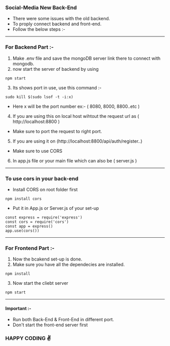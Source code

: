 ### Social-Media New Back-End

* There were some issues with the old backend.
* To proply connect backend and front-end.
* Follow the below steps :-

<hr>

### For Backend Part :-

1. Make .env file and save the mongoDB server link there to connect with mongodb.
2. now start the server of backend by using 
```
npm start
```
3. Its shows port in use, use this command :-
```
sudo kill $(sudo lsof -t -i:x)
``` 
* Here x will be the port number ex:- ( 8080, 8000, 8800..etc ) 

4. If you are using this on local host wihtout the request url as ( http://localhost:8800 )
* Make sure to port the request to right port.

5. If you are using it on (http://localhost:8800/api/auth/register..)
* Make sure to use CORS


6. In app.js file or your main file which can also be ( server.js )

<hr>

### To use cors in your back-end

* Install CORS on root folder first
```
npm install cors
```

* Put it in App.js or Server.js of your set-up

```
const express = require('express')
const cors = require('cors')
const app = express()
app.use(cors())
```
<hr>


### For Frontend Part :-

1. Now the bcakend set-up is done.
2. Make sure you have all the dependecies are installed.
```
npm install
```
3. Now start the cliebt server
```
npm start
```

<hr>

#### Important :-

* Run both Back-End & Front-End in different port.
* Don't start the front-end server first  

### HAPPY CODING ✌️
